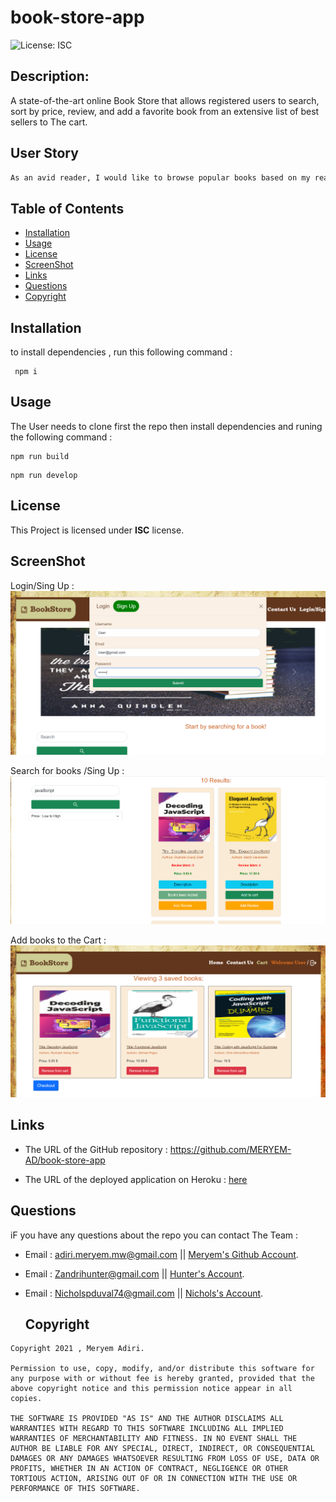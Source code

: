 # book-store-app
![License: ISC](https://img.shields.io/badge/license-ISC-green)
  ## Description:
A state-of-the-art online Book Store that allows registered users to search, sort by price, review, and add a favorite book from an extensive list of best sellers to The cart.

  ## User Story

```md
As an avid reader, I would like to browse popular books based on my reading preferences and have the option to sort books by price, add a review for a book, Adding the preferences books to the cart in order to buy it. 
```

  ## Table of Contents 
  - [Installation](#installation)
  - [Usage](#usage)
  - [License](#license)
  - [ScreenShot](#screenShot)
  - [Links](#links)
  - [Questions](#questions)
  - [Copyright](#copyright)

  ## Installation
  to install dependencies , run this following command :
``` 
 npm i
 ```
 
  ## Usage
The User needs to clone first the repo then install dependencies and runing the following command :

 ``` 
npm run build
 ```

 ``` 
npm run develop
 ```
  ## License
  This Project is licensed under **ISC** license.
  
  ## ScreenShot 

Login/Sing Up :
  ![L_S](./client/src/screenshots/L_S.png) 

Search for books /Sing Up :
  ![serach_book](./client/src/screenshots/serach_book.png) 

Add books to the Cart :
  ![Cart](./client/src/screenshots/Cart.png) 


  ## Links

  * The URL of the GitHub repository : https://github.com/MERYEM-AD/book-store-app

  * The URL of the deployed application on Heroku :  [here](https://bookstoreapp2022.herokuapp.com/)
  
  ## Questions
  iF you have any questions about the repo you can contact The Team  :
  
  
* Email : adiri.meryem.mw@gmail.com  ||   [Meryem's Github Account](https://github.com/MERYEM-AD).

* Email : Zandrihunter@gmail.com ||  [Hunter's Account](https://github.com/Hunter-Zandri).

* Email : Nicholspduval74@gmail.com ||  [Nichols's Account](https://github.com/npduval).


  ## Copyright
 
```
Copyright 2021 , Meryem Adiri.

Permission to use, copy, modify, and/or distribute this software for any purpose with or without fee is hereby granted, provided that the above copyright notice and this permission notice appear in all copies.

THE SOFTWARE IS PROVIDED "AS IS" AND THE AUTHOR DISCLAIMS ALL WARRANTIES WITH REGARD TO THIS SOFTWARE INCLUDING ALL IMPLIED WARRANTIES OF MERCHANTABILITY AND FITNESS. IN NO EVENT SHALL THE AUTHOR BE LIABLE FOR ANY SPECIAL, DIRECT, INDIRECT, OR CONSEQUENTIAL DAMAGES OR ANY DAMAGES WHATSOEVER RESULTING FROM LOSS OF USE, DATA OR PROFITS, WHETHER IN AN ACTION OF CONTRACT, NEGLIGENCE OR OTHER TORTIOUS ACTION, ARISING OUT OF OR IN CONNECTION WITH THE USE OR PERFORMANCE OF THIS SOFTWARE.

```

